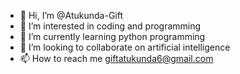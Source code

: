 - 👋 Hi, I’m @Atukunda-Gift
- 👀 I’m interested in coding and programming
- 🌱 I’m currently learning python programming
- 💞️ I’m looking to collaborate on artificial intelligence
- 📫 How to reach me giftatukunda6@gmail.com

<!---
Atukunda-Gift/Atukunda-Gift is a ✨ special ✨ repository because its `README.md` (this file) appears on your GitHub profile.
You can click the Preview link to take a look at your changes.
--->
